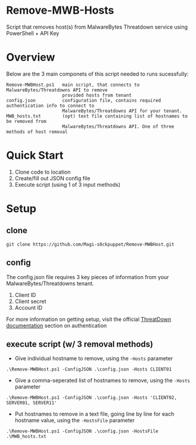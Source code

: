# Remove-MWB-Hosts
Script that removes host(s) from MalwareBytes Threatdown service using 
PowerShell + API Key

# Overview
Below are the 3 main componets of this script needed to runs sucessfully:


```
Remove-MWBHost.ps1   main script, that connects to MalwareBytes/Threatdowns API to remove 
                     provided hosts from tenant 
config.json          configuration file, contains required authentication info to connect to
                     MalwareBytes/Threatdowns API for your tenant.
MWB_hosts.txt        (opt) text file containing list of hostnames to be removed from 
                     MalwareBytes/Threatdowns API. One of three methods of host removal
```

# Quick Start

1. Clone code to location
2. Create/fill out JSON config file
3. Execute script (using 1 of 3 input methods)


# Setup

## clone

```
git clone https://github.com/Magi-s0ckpuppet/Remove-MWBHost.git
```

## config
The config.json file requires 3 key pieces of information from your MalwareBytes/Threatdowns tenant.

1. Client ID
2. Client secret
3. Account ID

For more information on getting setup, visit the official [ThreatDown documentation](https://api.malwarebytes.com/nebula/v1/docs#section/Authentication) section on authentication

## execute script (w/ 3 removal methods)

- Give individual hostname to remove, using the `-Hosts` parameter
```
.\Remove-MWBHost.ps1 -ConfigJSON .\config.json -Hosts CLIENT01
```

- Give a comma-seperated list of hostnames to remove, using the `-Hosts` parameter
```
.\Remove-MWBHost.ps1 -ConfigJSON .\config.json -Hosts 'CLIENT02, SERVER01, SERVER11'
```

- Put hostnames to remove in a text file, going line by line for each hostname value, using the `-HostsFile` parameter
```
.\Remove-MWBHost.ps1 -ConfigJSON .\config.json -HostsFile .\MWB_hosts.txt
```